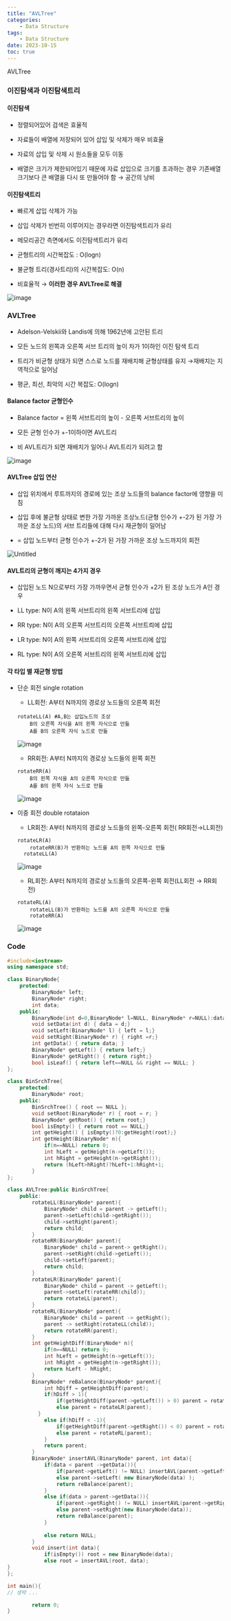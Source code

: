 ```yaml
---
title: "AVLTree"
categories:
    - Data Structure
tags:
    - Data Structure
date: 2023-10-15
toc: true
---
```


AVLTree


### 이진탐색과 이진탐색트리

#### 이진탐색

- 정렬되어있어 검색은 효율적

- 자료들이 배열에 저장되어 있어 삽입 및 삭제가 매우 비효율
    
- 자료의 삽입 및 삭제 시 원소들을 모두 이동

- 배열은 크기가 제한되어있기 때문에 자료 삽입으로 크기를 초과하는 경우 기존배열크기보다 큰 배열을 다시 또 만들어야 함 → 공간의 낭비

#### **이진탐색트리**


- 빠르게 삽입 삭제가 가능
    
- 삽입 삭제가 빈번히 이루어지는 경우라면 이진탐색트리가 유리
    
- 메모리공간 측면에서도 이진탐색트리가 유리
    
- 균형트리의 시간복잡도 : O(logn)
    
- 불균형 트리(경사트리)의 시간복잡도: O(n)

- 비효율적 → **이러한 경우 AVLTree로 해결**

![image](https://github.com/dareunk/dareunk.github.io/assets/83913407/10bc800a-1daf-4a15-ac37-25c1bb7a786e)

### AVLTree

- Adelson-Velskii와 Landis에 의해 1962년에 고안된 트리

- 모든 노드의 왼쪽과 오른쪽 서브 트리의 높이 차가 1이하인 이진 탐색 트리

- 트리가 비균형 상태가 되면 스스로 노드를 재배치해 균형상태를 유지 →재배치는 지역적으로 일어남

- 평균, 최선, 최악의 시간 복잡도: O(logn)

####  Balance factor 균형인수 

- Balance factor = 왼쪽 서브트리의 높이 - 오른쪽 서브트리의 높이

- 모든 균형 인수가 +-1이하이면 AVL트리

- 비 AVL트리가 되면 재배치가 일어나 AVL트리가 되려고 함

![image](https://github.com/dareunk/dareunk.github.io/assets/83913407/40981e14-e1a7-4dd0-9043-40b88b3da3e1)

#### AVLTree 삽입 연산

- 삽입 위치에서 루트까지의 경로에 있는 조상 노드들의 balance factor에 영향을 미침

- 삽입 후에 불균형 상태로 변한 가장 가까운 조상노드(균형 인수가 +-2가 된 가장 가까운 조상 노드)의 서브 트리들에 대해 다시 재균형이 일어남

- = 삽입 노드부터 균형 인수가 +-2가 된 가장 가까운 조상 노드까지의 회전

![Untitled](https://prod-files-secure.s3.us-west-2.amazonaws.com/a6a79d52-61c8-421d-ac55-5ace4ee6b757/1599d214-8387-44b9-b6ac-21662772cba2/Untitled.png)

#### AVL트리의 균형이 깨지는 4가지 경우 

- 삽입된 노드 N으로부터 가장 가까우면서 균형 인수가 +2가 된 조상 노드가 A인 경우

- LL type: N이 A의 왼쪽 서브트리의 왼쪽 서브트리에 삽입

- RR type: N이 A의 오른쪽 서브트리의 오른쪽 서브트릐에 삽입

- LR type: N이 A의 왼쪽 서브트리의 오른쪽 서브트리에 삽입

- RL type: N이 A의 오른쪽 서브트리의 왼쪽 서브트리에 삽입

#### 각 타입 별 재균형 방법 

- 단순 회전 single rotation

    -  LL회전: A부터 N까지의 경로상 노드들의 오른쪽 회전
    
    ```
    rotateLL(A) #A,B는 삽입노드의 조상
    	B의 오른쪽 자식을 A의 왼쪽 자식으로 만듦
    	A를 B의 오른쪽 자식 노드로 만듦
    ```
    
    ![image](https://github.com/dareunk/dareunk.github.io/assets/83913407/34477d6d-2dc8-4676-a8c0-1b1bb203414a)
  
    - RR회전: A부터 N까지의 경로상 노드들의 왼쪽 회전
    
    ```
    rotateRR(A)
    	B의 왼쪽 자식을 A의 오른쪽 자식으로 만듦
    	A를 B의 왼쪽 자식 노드로 만듦
    ```
    
    ![image](https://github.com/dareunk/dareunk.github.io/assets/83913407/6a00971b-917b-40b4-9ae6-07282e41ebab)


- 이중 회전 double rotataion
    
    - LR회전: A부터 N까지의 경로상 노드들의 왼쪽-오른쪽 회전( RR회전→LL회전)
    
    ```
    rotateLR(A)
    	rotateRR(B)가 반환하는 노드를 A의 왼쪽 자식으로 만듦
      rotateLL(A)
    ```
    
    ![image](https://github.com/dareunk/dareunk.github.io/assets/83913407/5d17930c-e7af-4bef-a4f2-e188450c9a6f)

    - RL회전: A부터 N까지의 경로상 노드들의 오른쪽-왼쪽 회전(LL회전 → RR회전)
    
    ```
    rotateRL(A)
    	rotateLL(B)가 반환하는 노드를 A의 오른쪽 자식으로 만듦
    	rotateRR(A)
    ```
    
    ![image](https://github.com/dareunk/dareunk.github.io/assets/83913407/4843c71a-5f4d-411f-afad-648ed162768b)


### Code

```cpp
#include<iostream>
using namespace std;

class BinaryNode{
	protected:
		BinaryNode* left;
		BinaryNode* right;
		int data;
	public: 
		BinaryNode(int d=0,BinaryNode* l=NULL, BinaryNode* r=NULL):data(d),left(l),right(r){};
		void setData(int d) { data = d;}
		void setLeft(BinaryNode* l) { left = l;}
		void setRight(BinaryNode* r) { right =r;}
		int getData() { return data; }
		BinaryNode* getLeft() { return left;}
		BinaryNode* getRight() { return right;}
		bool isLeaf() { return left==NULL && right == NULL; }
};

class BinSrchTree{
	protected: 
		BinaryNode* root;
	public:
		BinSrchTree() { root == NULL };
		void setRoot(BinaryNode* r) { root = r; }
		BinaryNode* getRoot() { return root;}
		bool isEmpty() { return root == NULL;}
		int getHeight() { isEmpty()?0:getHeight(root);}
		int getHeight(BinaryNode* n){
			if(n==NULL) return 0;
			int hLeft = getHeight(n->getLeft());
			int hRight = getHeight(n->getRight());
			return (hLeft>hRight)?hLeft+1:hRight+1;
		}
}; 

class AVLTree:public BinSrchTree{
	public:
		rotateLL(BinaryNode* parent){
			BinaryNode* child = parent -> getLeft();
			parent->setLeft(child->getRight());
			child->setRight(parent);
			return child;
		}
		rotateRR(BinaryNode* parent){
			BinaryNode* child = parent-> getRight();
			parent->setRight(child->getLeft());
			child->setLeft(parent);
			return child;
		}
		rotateLR(BinaryNode* parent){
			BinaryNode* child = parent -> getLeft();
			parent->setLeft(rotateRR(child));
			return rotateLL(parent);
		}
		rotateRL(BinaryNode* parent){
			BinaryNode* child = parent -> getRight();
			parent -> setRight(rotateLL(child));
			return rotateRR(parent);
		}
		int getHeightDiff(BinaryNode* n){
			if(n==NULL) return 0;
			int hLeft = getHeight(n->getLeft());
			int hRight = getHeight(n->getRight());
			return hLeft - hRight;
		} 
		BinaryNode* reBalance(BinaryNode* parent){
			int hDiff = getHeightDiff(parent);
			if(hDiff > 1){
				if(getHeightDiff(parent->getLeft()) > 0) parent = rotateLL(parent);
				else parent = rotateLR(parent);
		  }
			else if(hDiff < -1){
				if(getHeightDiff(parent->getRight()) < 0) parent = rotateRR(parent);
				else parent = rotateRL(parent);
			} 
			return parent;
		}
		BinaryNode* insertAVL(BinaryNode* parent, int data){
			if(data < parent ->getData()){
				if(parent->getLeft() != NULL) insertAVL(parent->getLeft(), data);
				else parent->setLeft( new BinaryNode(data) );
				return reBalance(parent);
			}
			else if(data > parent->getData()){
				if(parent->getRight() != NULL) insertAVL(parent->getRight(),data);
				else parent->setRight(new BinaryNode(data));
				return reBalance(parent);
			}
	
			else return NULL;
		}
		void insert(int data){
			if(isEmpty()) root = new BinaryNode(data);
			else root = insertAVL(root, data);
}
};

int main(){
// 생략 ...

		return 0; 
}
```